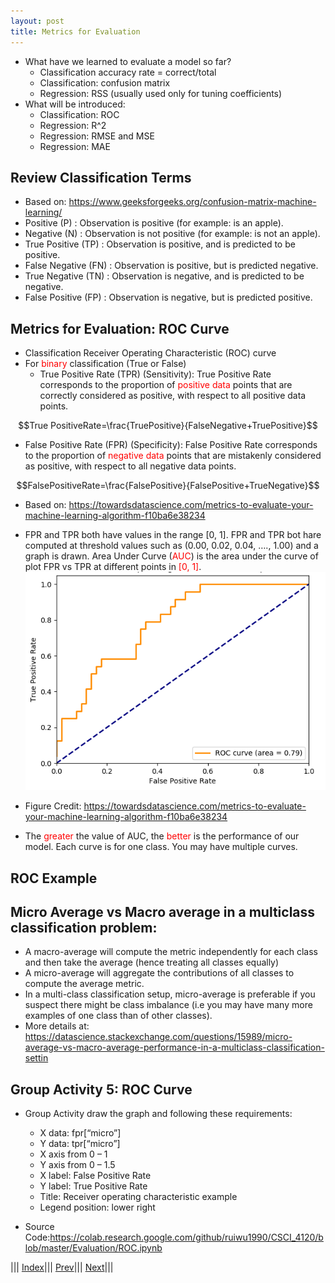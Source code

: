```yaml
---
layout: post
title: Metrics for Evaluation
---
```


- What have we learned to evaluate a model so far?
  * Classification accuracy rate = correct/total
  * Classification: confusion matrix
  * Regression: RSS (usually used only for tuning coefficients)
- What will be introduced:
  * Classification: ROC
  * Regression: R^2
  * Regression: RMSE and MSE
  * Regression: MAE

## Review Classification Terms
- Based on: <https://www.geeksforgeeks.org/confusion-matrix-machine-learning/>
- Positive (P) : Observation is positive (for example: is an apple).
- Negative (N) : Observation is not positive (for example: is not an apple).
- True Positive (TP) : Observation is positive, and is predicted to be positive.
- False Negative (FN) : Observation is positive, but is predicted negative.
- True Negative (TN) : Observation is negative, and is predicted to be negative.
- False Positive (FP) : Observation is negative, but is predicted positive.

## Metrics for Evaluation: ROC Curve
- Classification Receiver Operating Characteristic (ROC) curve
- For <font color=red>binary</font> classification (True or False)
  * True Positive Rate (TPR) (Sensitivity): True Positive Rate corresponds to the proportion of <font color=red>positive data</font> points that are correctly considered as positive, with respect to all positive data points.

$$True PositiveRate=\frac{TruePositive}{FalseNegative+TruePositive}$$

- False Positive Rate (FPR) (Specificity): False Positive Rate corresponds to the proportion of <font color=red>negative data</font> points that are mistakenly considered as positive, with respect to all negative data points.

$$FalsePositiveRate=\frac{FalsePositive}{FalsePositive+TrueNegative}$$

- Based on: <https://towardsdatascience.com/metrics-to-evaluate-your-machine-learning-algorithm-f10ba6e38234>

- FPR and TPR both have values in the range [0, 1]. FPR and TPR bot hare computed at threshold values such as (0.00, 0.02, 0.04, …., 1.00) and a graph is drawn. Area Under Curve (<font color=red>AUC</font>) is the area under the curve of plot FPR vs TPR at different points in <font color=red>[0, 1]</font>.
![](ROC.png)

- Figure Credit: <https://towardsdatascience.com/metrics-to-evaluate-your-machine-learning-algorithm-f10ba6e38234>

- The <font color=red>greater</font> the value of AUC, the <font color=red>better</font> is the performance of our model.
Each curve is for one class. You may have multiple curves.

## ROC Example
## Micro Average vs Macro average in a multiclass classification problem:
- A macro-average will compute the metric independently for each class and then take the average (hence treating all classes equally) 
- A micro-average will aggregate the contributions of all classes to compute the average metric.
- In a multi-class classification setup, micro-average is preferable if you suspect there might be class imbalance (i.e you may have many more examples of one class than of other classes).
- More details at: <https://datascience.stackexchange.com/questions/15989/micro-average-vs-macro-average-performance-in-a-multiclass-classification-settin>

## Group Activity 5: ROC Curve
- Group Activity draw the graph and following these requirements:
  * X data: fpr[“micro”]
  * Y data: tpr[“micro”]
  * X axis from 0 – 1
  * Y axis from 0 – 1.5
  * X label: False Positive Rate
  * Y label: True Positive Rate
  * Title: Receiver operating characteristic example
  * Legend position: lower right
  
- Source Code:<https://colab.research.google.com/github/ruiwu1990/CSCI_4120/blob/master/Evaluation/ROC.ipynb>

||| [Index](../../)||| [Prev](../lin-reg4/)||| [Next](../metrics-for-evaluation-2/)|||
